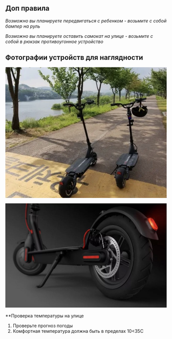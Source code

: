 ## Доп правила

*Возможно вы планируете передвигаться с ребенком - возьмите с собой бампер на руль*

*Возможно вы планируете оставить самокат на улице - возьмите с собой в рюкзак противоугонное устройство*

## Фотографии устройств для наглядности

![самокат на идеальной трассе](scooterfoto1.jpg)


![тормоза современного самоката](scooterfoto2.jpg)

**Проверка температуры на улице

1. Проверьте прогноз погоды
2. Комфортная температура должна быть в пределах 10<35C
